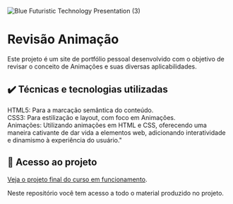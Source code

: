 
![Blue Futuristic Technology Presentation (3)](https://github.com/lshv04/revisaoanimacao/assets/169161949/03fc3f29-63e9-4cca-b94a-aa7bef45b5ea)





# Revisão Animação

Este projeto é um site de portfólio pessoal desenvolvido com o objetivo de revisar o conceito de Animações e suas diversas aplicabilidades.    

## ✔️ Técnicas e tecnologias utilizadas
HTML5: Para a marcação semântica do conteúdo.    
CSS3: Para estilização e layout, com foco em Animações.    
Animações: Utilizando animações em HTML e CSS, oferecendo uma maneira cativante de dar vida a elementos web, adicionando interatividade e dinamismo à experiência do usuário."   

## 📁 Acesso ao projeto  

[Veja o projeto final do curso em funcionamento](https://lshv04.github.io/revisaoanimacao/).

Neste repositório você tem acesso a todo o material produzido no projeto.


